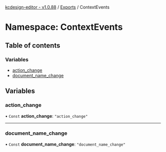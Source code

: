 [kcdesign-editor - v1.0.88](../README.md) / [Exports](../modules.md) / ContextEvents

# Namespace: ContextEvents

## Table of contents

### Variables

- [action\_change](ContextEvents.md#action_change)
- [document\_name\_change](ContextEvents.md#document_name_change)

## Variables

### action\_change

• `Const` **action\_change**: ``"action_change"``

___

### document\_name\_change

• `Const` **document\_name\_change**: ``"document_name_change"``
